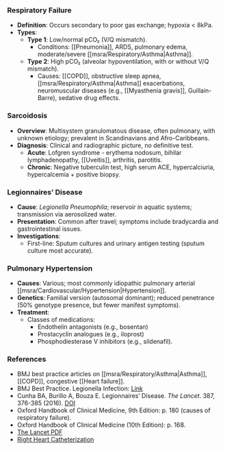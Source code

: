 ### Respiratory Failure
- **Definition**: Occurs secondary to poor gas exchange; hypoxia < 8kPa.
- **Types**:
  - **Type 1**: Low/normal pCO₂ (V/Q mismatch).
    - Conditions: [[Pneumonia]], ARDS, pulmonary edema, moderate/severe [[msra/Respiratory/Asthma|Asthma]].
  - **Type 2**: High pCO₂ (alveolar hypoventilation, with or without V/Q mismatch).
    - Causes: [[COPD]], obstructive sleep apnea, [[msra/Respiratory/Asthma|Asthma]] exacerbations, neuromuscular diseases (e.g., [[Myasthenia gravis]], Guillain-Barre), sedative drug effects.

### Sarcoidosis
- **Overview**: Multisystem granulomatous disease, often pulmonary, with unknown etiology; prevalent in Scandinavians and Afro-Caribbeans.
- **Diagnosis**: Clinical and radiographic picture, no definitive test.
  - **Acute**: Lofgren syndrome - erythema nodosum, bihilar lymphadenopathy, [[Uveitis]], arthritis, parotitis.
  - **Chronic**: Negative tuberculin test, high serum ACE, hypercalciuria, hypercalcemia + positive biopsy.

### Legionnaires’ Disease
- **Cause**: _Legionella Pneumophila_; reservoir in aquatic systems; transmission via aerosolized water.
- **Presentation**: Common after travel; symptoms include bradycardia and gastrointestinal issues.
- **Investigations**: 
  - First-line: Sputum cultures and urinary antigen testing (sputum culture most accurate).

### Pulmonary Hypertension
- **Causes**: Various; most commonly idiopathic pulmonary arterial [[msra/Cardiovascular/Hypertension|Hypertension]].
- **Genetics**: Familial version (autosomal dominant); reduced penetrance (50% genotype presence, but fewer manifest symptoms).
- **Treatment**: 
  - Classes of medications: 
    - Endothelin antagonists (e.g., bosentan)
    - Prostacyclin analogues (e.g., iloprost)
    - Phosphodiesterase V inhibitors (e.g., sildenafil).

### References
- BMJ best practice articles on [[msra/Respiratory/Asthma|Asthma]], [[COPD]], congestive [[Heart failure]].
- BMJ Best Practice. Legionella Infection: [Link](https://bestpractice.bmj.com/topics/en-gb/414)
- Cunha BA, Burillo A, Bouza E. Legionnaires’ Disease. _The Lancet_. 387, 376-385 (2016). [DOI](https://doi.org/10.1016/S0140-6736(15)60078-2)
- Oxford Handbook of Clinical Medicine, 9th Edition: p. 180 (causes of respiratory failure).
- Oxford Handbook of Clinical Medicine (10th Edition): p. 168.
- [The Lancet PDF](https://www.thelancet.com/pdfs/journals/lanres/PIIS2213-2600(18)30064-X.pdf)
- [Right Heart Catheterization](https://pulmonaryhypertensionrn.com/right-heart-catheterization-rhc/)